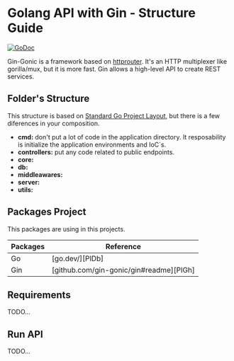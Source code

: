 # Golang API with Gin - Structure Guide
[![GoDoc](https://pkg.go.dev/badge/github.com/gin-gonic/gin?status.svg)](https://pkg.go.dev/github.com/gin-gonic/gin?tab=doc)

Gin-Gonic is a framework based on [httprouter](https://github.com/julienschmidt/httprouter). It's an HTTP multiplexer like gorilla/mux, but it is more fast. Gin allows a high-level API to create REST services.

## Folder's Structure

This structure is based on [Standard Go Project Layout](https://github.com/golang-standards/project-layout/blob/master/README.md), but there is a few diferences in your composition.

- **cmd:** don't put a lot of code in the application directory. It resposability is initialize the application environments and IoC´s.
- **controllers:** put any code related to public endpoints. 
- **core:**
- **db:**
- **middleawares:**
- **server:**
- **utils:**

## Packages Project
This packages are using in this projects.

| Packages | Reference |
| ------ | ------ |
| Go | [go.dev/][PlDb] |
| Gin | [github.com/gin-gonic/gin#readme][PlGh] |

## Requirements
TODO...

## Run API
TODO...